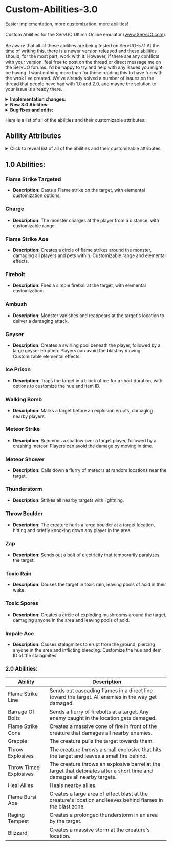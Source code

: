 # Custom-Abilities-3.0
Easier implementation, more customization, more abilities!<br>
<br>
Custom Abilities for the ServUO Ultima Online emulator (www.ServUO.com).<br>
<br>
Be aware that all of these abilities are being tested on ServUO-57.1 At the time of writing this, there is a newer version released and these abilities should, for the most part, work with it. However, if there are any conflicts with your version, feel free to post on the thread or direct message me on the ServUO forums. I'd be happy to try and help with any issues you might be having. I want nothing more than for those reading this to have fun with the wrok I've created. We've already solved a number of issues on the thread that people have had with 1.0 and 2.0, and maybe the solution to your issue is already there.<br>
<rb>

<details>
<summary> <b>Implementation changes:</b> </summary>
	AbilityCreature and AbilityMount have been added as extensions to the BaseCreature class.<br>
	This allows everyone to more easily add CustomAbilities to your creatures.<br>
	You no longer need to mess with teh OnThink() method in order to make the abilities work.<br>
  <br>
	WARNING: remove all current instances of your spawned creatures before changing them from BaseCreature to AbilityCreatures.
</details>

<details>
<summary> <b>New 3.0 Abilities:</b> </summary>

Fear: Pets flee in terror and players are frozen in fear!

Summon Minion: The creature summons an ally to help them in combat!<br>
		the look, sound, and effects of the summoned minion can be customized.

Forked Flame Strike: Sends out a three pronged attack of cascading flamestrikes!<br>
		Has the typical elemental 'Type' options of all FlameStrike abilities.

Snare: Sends out a projectiile that holds the target in place!<br>
		The projectiile, sound, and image ID that appears on the target can be customized.
		By default, Snare traps the player in a giant spider web.
</details>

<details>
<summary> <b>Bug fixes and edits:</b> </summary>

-Firebolt, Geyser, and all FlameStrike variations:<br>
		All abilities with a 'Type' option now include the 'Blood' Type.
		the Blood Type has deep red hued effects with 100% physical damage.

-Flame Strike Cone and Flame Strike Line:<br>
		Tamed creatures no long damage themselves and other pets while using these abilities.

-Heal Allies:<br>
		 Now can be used outside of combat.

-Ice Prison:<br>
		Added the ItemID, Hue, and sound properties.

-Zap:<br>
		Added the ItemID, Hue, and sound properties.

-Impale Aoe:<br>
		Added the ItemID, and Hue Properties.

-Flame Burst:<br>
		Added the Hue property.

-Blizzard:<br>
		Now has the elmental 'Type' option like Firebolt and the FlameStrike abilities.
		the options include: fire, ice, poison, energy, water, snow, necrotic, holy, and blood.
  </details>

Here is a list of all of the abilities and their customizable attributes:

## Ability Attributes
<details>
<summary>
Click to reveal list of all of the abilities and their customizable attributes:
</summary>

### FlameStrikeTargeted
- **Type**: (Fire, Ice, Poison, Energy, Water, Steam, Necrotic, Holy, Blood)
- **Usage**: `ability.Type = FlameStrikeTargeted.StrikeType.` *Element goes here*
- **SetDamage**: 12 - 16 by default.

### Charge
- **SetDamage**: 12, 16 by default.

### FlameStrikeAoe
- **Type**: (Fire, Ice, Poison, Energy, Water, Steam, Necrotic, Holy, Blood)
- **Usage**: `ability.Type = FlameStrikeAoe.StrikeType.` *Element goes here*
- **Range**: 5 by default.
- **SetDamage**: 12, 18 by default.

### Firebolt
- **Type**: (Fire, Ice, Poison, Energy, Water, Steam, Necrotic, Holy, Blood)
- **Usage**: `ability.Type = Firebolt.BoltType.` *Element goes here*
- **SetDamage**: 8, 12 by default.
### Ambush
- **SetDamage**: 12, 24 by default.

### Geyser
- **Type**: (Fire, Ice, Poison, Energy, Water, Steam, Necrotic, Holy, Blood)
- **Usage**: `ability.Type = Geyser.GeyserType.` *Element goes here*
- **Message**: Message that's sent when a player is caught in the blast.
- **SetDamage**: 18, 24 by default.

### IcePrison
- **SetDamage**: 0 by default.

### WalkingBomb
- **SetDamage**: 18, 26 by default.

### MeteorStrike
- **Message**: Message that's sent when a player is struck.
- **SetDamage**: 18, 24 by default.

### MeteorShower
- **SetDamage**: 14, 18 by default.

### Thunderstorm
- **SetDamage**: 6, 10 by default.

### ThrowBoulder
-**ItemID**: Change the ID of the projectile.
-**Hue**: Change the object's hue. 
- **SetDamage**: 12, 16 by default.

## Zap
-**ItemID**: Change the ID of the projectile.
-**Hue**: Change the object's hue. 
-**Sound**: Electrical sound when hit.
- **SetDamage**: 8, 12 by default.

### ToxicRain
- **SetDamage**: 9, 18 by default.
- **Hue**: 64 by default.

### ToxicSpores
- **SetDamage**: 21, 28 by default.
- **Range**: 5 by default.

### ImpaleAoe
- **Range**: 5 by default.
- **ItemID**: Change the ItemID of the item that appears on the target. (A random stalagmite by default.)
- **SetDamage**: 12, 18 by default.

### FlameStrikeLine
- **Type**: (Fire, Ice, Poison, Energy, Water, Steam, Necrotic, Holy, Blood)
- **Usage**: `ability.Type = FlameStrikeLine.StrikeType.` *Element goes here*
- **Range**: 5 by default.
- **SetDamage**: 16, 20 by default.

### BarrageOfBolts
- **ItemID**: Change the ID of the projectiles.
- **Hue**: Change the hue of the projectiles.
- **Sound**: Fireball sound by default.
- **SetDamage**: 12, 18 by default.

### FlameStrikeCone
- **Type**: (Fire, Ice, Poison, Energy, Water, Steam, Necrotic, Holy, Blood)
- **Usage**: `ability.Type = FlameStrikeCone.StrikeType.` *Element goes here*
- **Range**: 5 by default.
- **SetDamage**: 16, 20 by default.

### Grapple
- **Emote**: Message that appears over the creature's head as it casts the ability.
- **Range**: 5 by default.
- **SetDamage**: 3, 8 by default.

### ThrowExplosives
- **Hue**: Change the hue of the projectile.
- **Duration**: Change the duration of the fire left on the ground after impact. (10 seconds by default.)
- **SetDamage**: 10, 20 by default.

### ThrowTimedExplosives
- **Message**: Message that displays when a player is hit by the blast.
- **ItemID**: ID of the projectile and item placed on the ground.
- **Sound**: Sound when the bomb detonates.
- **SetDamage**: 32, 40 by default.

### HealAllies
- *Note*: In order to make specific creatures healable allies, you must update the casting creature's IsFriend() method.
- **Range**: 12 by default.
- **SetHealing**: 10, 18 by default.

### FlameBurstAoe
- **Range**: 5 by default.
- **SetDamage**: 28, 34 by default.

### RagingTempest
- **SetDamage**: 8, 16 by default.

### Blizzard
- **Type**: (Fire, Ice, Poison, Energy, Water, snow, Necrotic, Holy, Blood)
- **Usage**: `ability.Type = Blizzard.StormType.` *Element goes here*
- **SetDamage**: 12, 18 by default.

</details>


## 1.0 Abilities:
  
### Flame Strike Targeted
- **Description**: Casts a Flame strike on the target, with elemental customization options.

### Charge
- **Description**: The monster charges at the player from a distance, with customizable range.

### Flame Strike Aoe
- **Description**: Creates a circle of flame strikes around the monster, damaging all players and pets within. Customizable range and elemental effects.

### Firebolt
- **Description**: Fires a simple fireball at the target, with elemental customization.

### Ambush
- **Description**: Monster vanishes and reappears at the target's location to deliver a damaging attack.

### Geyser
- **Description**: Creates a swirling pool beneath the player, followed by a large geyser eruption. Players can avoid the blast by moving. Customizable elemental effects.

### Ice Prison
- **Description**: Traps the target in a block of ice for a short duration, with options to customize the hue and item ID.

### Walking Bomb
- **Description**: Marks a target before an explosion erupts, damaging nearby players. 

### Meteor Strike
- **Description**: Summons a shadow over a target player, followed by a crashing meteor. Players can avoid the damage by moving in time.

### Meteor Shower
- **Description**: Calls down a flurry of meteors at random locations near the target.

### Thunderstorm
- **Description**: Strikes all nearby targets with lightning.

### Throw Boulder
- **Description**: The creature hurls a large boulder at a target location, hitting and briefly knocking down any player in the area.

### Zap
- **Description**: Sends out a bolt of electricity that temporarily paralyzes the target.

### Toxic Rain
- **Description**: Douses the target in toxic rain, leaving pools of acid in their wake.

### Toxic Spores
- **Description**: Creates a circle of exploding mushrooms around the target, damaging anyone in the area and leaving pools of acid.

### Impale Aoe
- **Description**: Causes stalagmites to erupt from the ground, piercing anyone in the area and inflicting bleeding. Customize the hue and item ID of the stalagmites.

### 2.0 Abilities:

| Ability                | Description                                                                     |
|------------------------|---------------------------------------------------------------------------------|
| Flame Strike Line      | Sends out cascading flames in a direct line toward the target. All enemies in the way get damaged. |
| Barrage Of Bolts       | Sends a flurry of firebolts at a target. Any enemy caught in the location gets damaged. |
| Flame Strike Cone      | Creates a massive cone of fire in front of the creature that damages all nearby enemies. |
| Grapple                | The creature pulls the target towards them.                                  |
| Throw Explosives       | The creature throws a small explosive that hits the target and leaves a small fire behind. |
| Throw Timed Explosives | The creature throws an explosive barrel at the target that detonates after a short time and damages all nearby targets. |
| Heal Allies            | Heals nearby allies.                                                           |
| Flame Burst Aoe        | Creates a large area of effect blast at the creature's location and leaves behind flames in the blast zone. |
| Raging Tempest         | Creates a prolonged thunderstorm in an area by the target.                   |
| Blizzard               | Creates a massive storm at the creature's location.                          |
